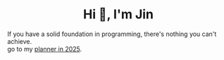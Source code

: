 <h1 align="center">Hi 👋, I'm Jin</h1>

If you have a solid foundation in programming, there's nothing you can't achieve.  
go to my [planner in 2025](https://github.com/users/wlsgur073/projects/7).
